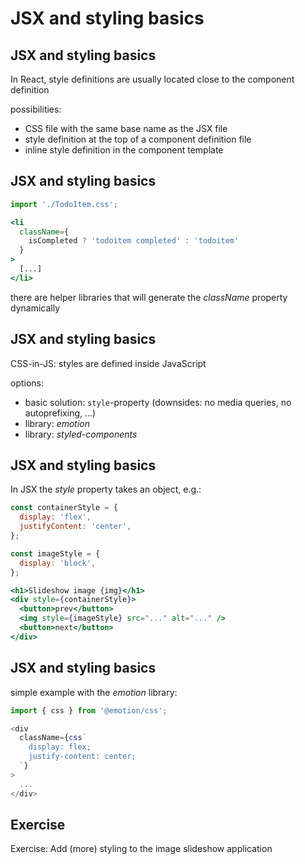# JSX and styling basics

## JSX and styling basics

In React, style definitions are usually located close to the component definition

possibilities:

- CSS file with the same base name as the JSX file
- style definition at the top of a component definition file
- inline style definition in the component template

## JSX and styling basics

```js
import './TodoItem.css';
```

```jsx
<li
  className={
    isCompleted ? 'todoitem completed' : 'todoitem'
  }
>
  [...]
</li>
```

there are helper libraries that will generate the _className_ property dynamically

## JSX and styling basics

CSS-in-JS: styles are defined inside JavaScript

options:

- basic solution: `style`-property (downsides: no media queries, no autoprefixing, ...)
- library: _emotion_
- library: _styled-components_

## JSX and styling basics

In JSX the _style_ property takes an object, e.g.:

```jsx
const containerStyle = {
  display: 'flex',
  justifyContent: 'center',
};

const imageStyle = {
  display: 'block',
};
```

```jsx
<h1>Slideshow image {img}</h1>
<div style={containerStyle}>
  <button>prev</button>
  <img style={imageStyle} src="..." alt="..." />
  <button>next</button>
</div>
```

## JSX and styling basics

simple example with the _emotion_ library:

```js
import { css } from '@emotion/css';
```

```js
<div
  className={css`
    display: flex;
    justify-content: center;
  `}
>
  ...
</div>
```

## Exercise

Exercise: Add (more) styling to the image slideshow application
